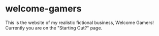 # welcome-gamers
This is the website of my realistic fictional business, Welcome Gamers! Currently you are on the "Starting Out?" page.
